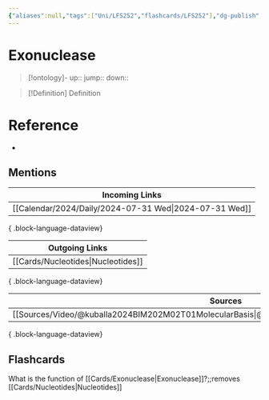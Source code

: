 ```yaml
---
{"aliases":null,"tags":["Uni/LFS252","flashcards/LFS252"],"dg-publish":true,"permalink":"/cards/exonuclease/","dgPassFrontmatter":true}
---
```


# Exonuclease

> [!ontology]-
> up:: 
> jump:: 
> down:: 

> [!Definition] Definition

# Reference

- 

## Mentions

| Incoming Links                                            |
| --------------------------------------------------------- |
| [[Calendar/2024/Daily/2024-07-31 Wed\|2024-07-31 Wed]] |

{ .block-language-dataview}

| Outgoing Links                        |
| ------------------------------------- |
| [[Cards/Nucleotides\|Nucleotides]] |

{ .block-language-dataview}

| Sources                                                                                             |
| --------------------------------------------------------------------------------------------------- |
| [[Sources/Video/@kuballa2024BIM202M02T01MolecularBasis\|@kuballa2024BIM202M02T01MolecularBasis]] |

{ .block-language-dataview}

## Flashcards

What is the function of [[Cards/Exonuclease\|Exonuclease]]?;;removes [[Cards/Nucleotides\|Nucleotides]]